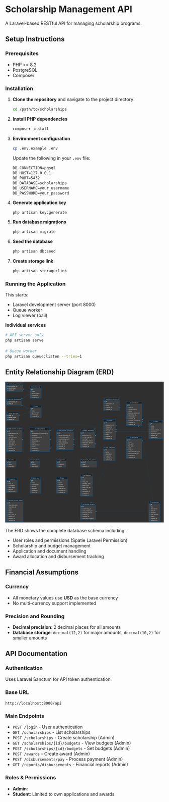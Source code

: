 # Scholarship Management API

A Laravel-based RESTful API for managing scholarship programs.

## Setup Instructions

### Prerequisites
- PHP >= 8.2
- PostgreSQL
- Composer

### Installation

1. **Clone the repository** and navigate to the project directory
   ```bash
   cd /path/to/scholarships
   ```

2. **Install PHP dependencies**
   ```bash
   composer install
   ```

3. **Environment configuration**
   ```bash
   cp .env.example .env
   ```
   
   Update the following in your `.env` file:
   ```env
   DB_CONNECTION=pgsql
   DB_HOST=127.0.0.1
   DB_PORT=5432
   DB_DATABASE=scholarships
   DB_USERNAME=your_username
   DB_PASSWORD=your_password
   ```

5. **Generate application key**
   ```bash
   php artisan key:generate
   ```

6. **Run database migrations**
   ```bash
   php artisan migrate
   ```

7. **Seed the database**
   ```bash
   php artisan db:seed
   ```

8. **Create storage link**
   ```bash
   php artisan storage:link
   ```

### Running the Application

This starts:
- Laravel development server (port 8000)
- Queue worker
- Log viewer (pail)

**Individual services**
```bash
# API server only
php artisan serve

# Queue worker
php artisan queue:listen --tries=1

```

## Entity Relationship Diagram (ERD)

![ERD](erd.png)

The ERD shows the complete database schema including:
- User roles and permissions (Spatie Laravel Permission)
- Scholarship and budget management
- Application and document handling
- Award allocation and disbursement tracking

## Financial Assumptions

### Currency
- All monetary values use **USD** as the base currency
- No multi-currency support implemented

### Precision and Rounding
- **Decimal precision**: 2 decimal places for all amounts
- **Database storage**: `decimal(12,2)` for major amounts, `decimal(10,2)` for smaller amounts

## API Documentation

### Authentication
Uses Laravel Sanctum for API token authentication.

### Base URL
```
http://localhost:8000/api
```

### Main Endpoints
- `POST /login` - User authentication
- `GET /scholarships` - List scholarships
- `POST /scholarships` - Create scholarship (Admin)
- `GET /scholarships/{id}/budgets` - View budgets (Admin)
- `POST /scholarships/{id}/budgets` - Set budgets (Admin)
- `POST /awards` - Create award (Admin)
- `POST /disbursements/pay` - Process payment (Admin)
- `GET /reports/disbursements` - Financial reports (Admin)

### Roles & Permissions
- **Admin**: 
- **Student**: Limited to own applications and awards